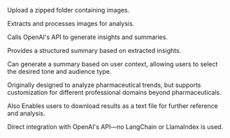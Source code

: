 Upload a zipped folder containing images.

Extracts and processes images for analysis.

Calls OpenAI's API to generate insights and summaries.

Provides a structured summary based on extracted insights.

Can generate a summary based on user context, allowing users to select the desired tone and audience type.

Originally designed to analyze pharmaceutical trends, but supports customization for different professional domains beyond pharmaceuticals.

Also Enables users to download results as a text file for further reference and analysis.

Direct integration with OpenAI's API—no LangChain or LlamaIndex is used.
